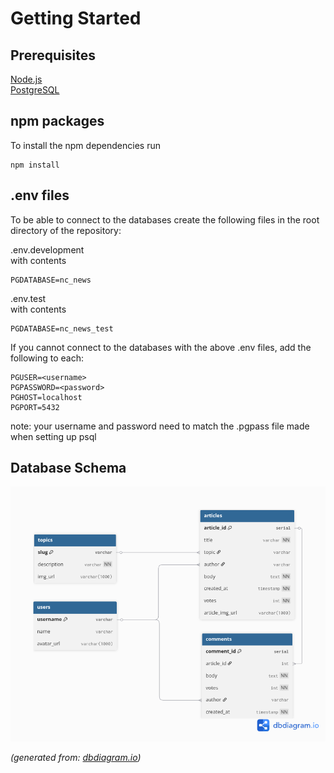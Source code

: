 # Getting Started

## Prerequisites

[Node.js](https://nodejs.org/en/download)  
[PostgreSQL](https://www.postgresql.org/download/)

## npm packages

To install the npm dependencies run

```
npm install
```

## .env files

To be able to connect to the databases create the following files in the root directory of the repository:

.env.development  
with contents

```
PGDATABASE=nc_news
```

.env.test  
with contents

```
PGDATABASE=nc_news_test
```

If you cannot connect to the databases with the above .env files, add the following to each:

```
PGUSER=<username>
PGPASSWORD=<password>
PGHOST=localhost
PGPORT=5432
```

note: your username and password need to match the .pgpass file made when setting up psql

## Database Schema

![Schema:](assets/schema.png)

_(generated from: [dbdiagram.io](https://diagram.io))_
